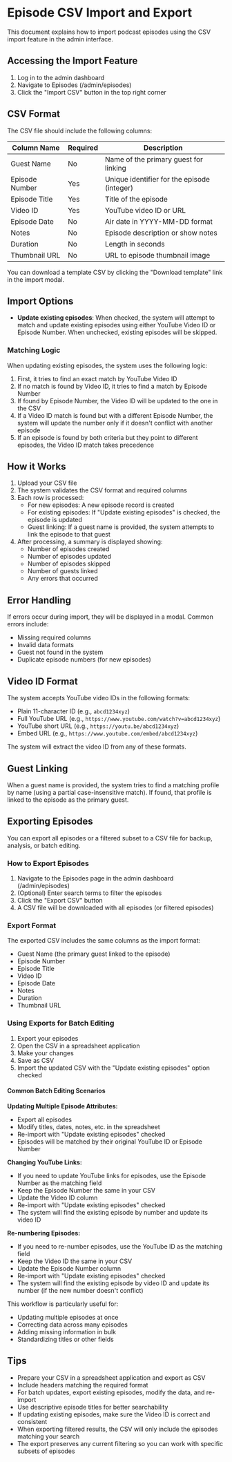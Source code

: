 # Episode CSV Import and Export

This document explains how to import podcast episodes using the CSV import feature in the admin interface.

## Accessing the Import Feature

1. Log in to the admin dashboard
2. Navigate to Episodes (/admin/episodes)
3. Click the "Import CSV" button in the top right corner

## CSV Format

The CSV file should include the following columns:

| Column Name     | Required | Description                                   |
|-----------------|----------|-----------------------------------------------|
| Guest Name      | No       | Name of the primary guest for linking         |
| Episode Number  | Yes      | Unique identifier for the episode (integer)   |
| Episode Title   | Yes      | Title of the episode                          |
| Video ID        | Yes      | YouTube video ID or URL                       |
| Episode Date    | No       | Air date in YYYY-MM-DD format                 |
| Notes           | No       | Episode description or show notes             |
| Duration        | No       | Length in seconds                             |
| Thumbnail URL   | No       | URL to episode thumbnail image                |

You can download a template CSV by clicking the "Download template" link in the import modal.

## Import Options

- **Update existing episodes**: When checked, the system will attempt to match and update existing episodes using either YouTube Video ID or Episode Number. When unchecked, existing episodes will be skipped.

### Matching Logic

When updating existing episodes, the system uses the following logic:

1. First, it tries to find an exact match by YouTube Video ID
2. If no match is found by Video ID, it tries to find a match by Episode Number
3. If found by Episode Number, the Video ID will be updated to the one in the CSV
4. If a Video ID match is found but with a different Episode Number, the system will update the number only if it doesn't conflict with another episode
5. If an episode is found by both criteria but they point to different episodes, the Video ID match takes precedence

## How it Works

1. Upload your CSV file
2. The system validates the CSV format and required columns
3. Each row is processed:
   - For new episodes: A new episode record is created
   - For existing episodes: If "Update existing episodes" is checked, the episode is updated
   - Guest linking: If a guest name is provided, the system attempts to link the episode to that guest
4. After processing, a summary is displayed showing:
   - Number of episodes created
   - Number of episodes updated
   - Number of episodes skipped
   - Number of guests linked
   - Any errors that occurred

## Error Handling

If errors occur during import, they will be displayed in a modal. Common errors include:

- Missing required columns
- Invalid data formats
- Guest not found in the system
- Duplicate episode numbers (for new episodes)

## Video ID Format

The system accepts YouTube video IDs in the following formats:

- Plain 11-character ID (e.g., `abcd1234xyz`)
- Full YouTube URL (e.g., `https://www.youtube.com/watch?v=abcd1234xyz`)
- YouTube short URL (e.g., `https://youtu.be/abcd1234xyz`)
- Embed URL (e.g., `https://www.youtube.com/embed/abcd1234xyz`)

The system will extract the video ID from any of these formats.

## Guest Linking

When a guest name is provided, the system tries to find a matching profile by name (using a partial case-insensitive match). If found, that profile is linked to the episode as the primary guest.

## Exporting Episodes

You can export all episodes or a filtered subset to a CSV file for backup, analysis, or batch editing.

### How to Export Episodes

1. Navigate to the Episodes page in the admin dashboard (/admin/episodes)
2. (Optional) Enter search terms to filter the episodes
3. Click the "Export CSV" button
4. A CSV file will be downloaded with all episodes (or filtered episodes)

### Export Format

The exported CSV includes the same columns as the import format:
- Guest Name (the primary guest linked to the episode)
- Episode Number
- Episode Title
- Video ID
- Episode Date
- Notes
- Duration
- Thumbnail URL

### Using Exports for Batch Editing

1. Export your episodes
2. Open the CSV in a spreadsheet application
3. Make your changes
4. Save as CSV
5. Import the updated CSV with the "Update existing episodes" option checked

#### Common Batch Editing Scenarios

**Updating Multiple Episode Attributes:**
- Export all episodes
- Modify titles, dates, notes, etc. in the spreadsheet
- Re-import with "Update existing episodes" checked
- Episodes will be matched by their original YouTube ID or Episode Number

**Changing YouTube Links:**
- If you need to update YouTube links for episodes, use the Episode Number as the matching field
- Keep the Episode Number the same in your CSV
- Update the Video ID column
- Re-import with "Update existing episodes" checked
- The system will find the existing episode by number and update its video ID

**Re-numbering Episodes:**
- If you need to re-number episodes, use the YouTube ID as the matching field
- Keep the Video ID the same in your CSV
- Update the Episode Number column
- Re-import with "Update existing episodes" checked
- The system will find the existing episode by video ID and update its number (if the new number doesn't conflict)

This workflow is particularly useful for:
- Updating multiple episodes at once
- Correcting data across many episodes
- Adding missing information in bulk
- Standardizing titles or other fields

## Tips

- Prepare your CSV in a spreadsheet application and export as CSV
- Include headers matching the required format
- For batch updates, export existing episodes, modify the data, and re-import
- Use descriptive episode titles for better searchability
- If updating existing episodes, make sure the Video ID is correct and consistent
- When exporting filtered results, the CSV will only include the episodes matching your search
- The export preserves any current filtering so you can work with specific subsets of episodes